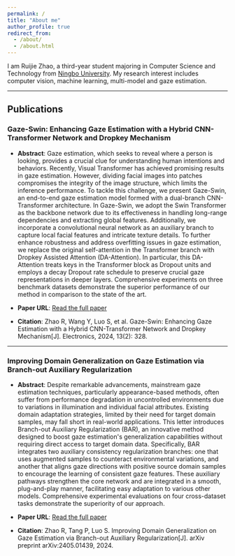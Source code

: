 ```yaml
---
permalink: /
title: "About me"
author_profile: true
redirect_from: 
  - /about/
  - /about.html
---
```


I am Ruijie Zhao, a third-year student majoring in Computer Science and Technology from [Ningbo University](https://www.nbu.edu.cn/). My research interest includes computer vision, machine learning, multi-model and gaze estimation.

---
Publications
---

### Gaze-Swin: Enhancing Gaze Estimation with a Hybrid CNN-Transformer Network and Dropkey Mechanism

- **Abstract**: Gaze estimation, which seeks to reveal where a person is looking, provides a crucial clue for understanding human intentions and behaviors. Recently, Visual Transformer has achieved promising results in gaze estimation. However, dividing facial images into patches compromises the integrity of the image structure, which limits the inference performance. To tackle this challenge, we present Gaze-Swin, an end-to-end gaze estimation model formed with a dual-branch CNN-Transformer architecture. In Gaze-Swin, we adopt the Swin Transformer as the backbone network due to its effectiveness in handling long-range dependencies and extracting global features. Additionally, we incorporate a convolutional neural network as an auxiliary branch to capture local facial features and intricate texture details. To further enhance robustness and address overfitting issues in gaze estimation, we replace the original self-attention in the Transformer branch with Dropkey Assisted Attention (DA-Attention). In particular, this DA-Attention treats keys in the Transformer block as Dropout units and employs a decay Dropout rate schedule to preserve crucial gaze representations in deeper layers. Comprehensive experiments on three benchmark datasets demonstrate the superior performance of our method in comparison to the state of the art.
  
- **Paper URL**: [Read the full paper](https://www.mdpi.com/2079-9292/13/2/328)

- **Citation**: Zhao R, Wang Y, Luo S, et al. Gaze-Swin: Enhancing Gaze Estimation with a Hybrid CNN-Transformer Network and Dropkey Mechanism[J]. Electronics, 2024, 13(2): 328.

---

### Improving Domain Generalization on Gaze Estimation via Branch-out Auxiliary Regularization

- **Abstract**: Despite remarkable advancements, mainstream gaze estimation techniques, particularly appearance-based methods, often suffer from performance degradation in uncontrolled environments due to variations in illumination and individual facial attributes. Existing domain adaptation strategies, limited by their need for target domain samples, may fall short in real-world applications. This letter introduces Branch-out Auxiliary Regularization (BAR), an innovative method designed to boost gaze estimation's generalization capabilities without requiring direct access to target domain data. Specifically, BAR integrates two auxiliary consistency regularization branches: one that uses augmented samples to counteract environmental variations, and another that aligns gaze directions with positive source domain samples to encourage the learning of consistent gaze features. These auxiliary pathways strengthen the core network and are integrated in a smooth, plug-and-play manner, facilitating easy adaptation to various other models. Comprehensive experimental evaluations on four cross-dataset tasks demonstrate the superiority of our approach.

- **Paper URL**: [Read the full paper](https://arxiv.org/abs/2405.01439)

- **Citation**: Zhao R, Tang P, Luo S. Improving Domain Generalization on Gaze Estimation via Branch-out Auxiliary Regularization[J]. arXiv preprint arXiv:2405.01439, 2024.


